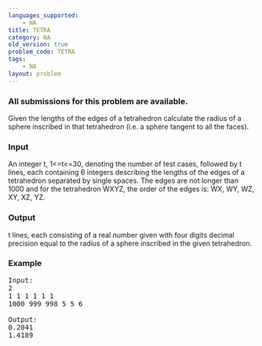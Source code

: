 ```yaml
---
languages_supported:
    - NA
title: TETRA
category: NA
old_version: true
problem_code: TETRA
tags:
    - NA
layout: problem
---
```

###  All submissions for this problem are available. 

Given the lengths of the edges of a tetrahedron calculate the radius of a sphere inscribed in that tetrahedron (i.e. a sphere tangent to all the faces).

### Input

An integer t, 1<=t<=30, denoting the number of test cases, followed by t lines, each containing 6 integers describing the lengths of the edges of a tetrahedron separated by single spaces. The edges are not longer than 1000 and for the tetrahedron WXYZ, the order of the edges is: WX, WY, WZ, XY, XZ, YZ.

### Output

t lines, each consisting of a real number given with four digits decimal precision equal to the radius of a sphere inscribed in the given tetrahedron.

### Example

<pre>Input:
2
1 1 1 1 1 1
1000 999 998 5 5 6

Output:
0.2041
1.4189
</pre>